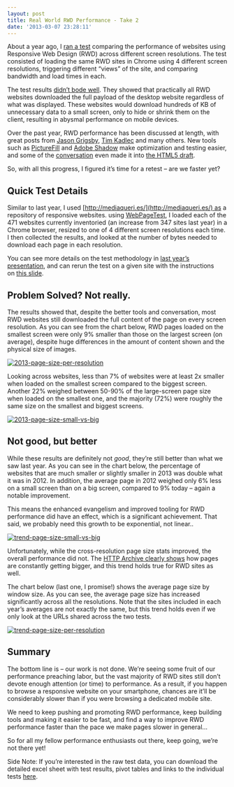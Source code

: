 ```yaml
---
layout: post
title: Real World RWD Performance - Take 2
date: '2013-03-07 23:28:11'
---
```



About a year ago, I [ran a test](http://www.guypo.com/mobile/performance-implications-of-responsive-design-book-contribution/) comparing the performance of websites using Responsive Web Design (RWD) across different screen resolutions. The test consisted of loading the same RWD sites in Chrome using 4 different screen resolutions, triggering different “views” of the site, and comparing bandwidth and load times in each.

The test results [didn’t bode well](http://www.guypo.com/technical/responsive-web-design-is-bad-for-performance-there-i-said-it/). They showed that practically all RWD websites downloaded the full payload of the desktop website regardless of what was displayed. These websites would download hundreds of KB of unnecessary data to a small screen, only to hide or shrink them on the client, resulting in abysmal performance on mobile devices.

Over the past year, RWD performance has been discussed at length, with great posts from [Jason Grigsby](http://blog.cloudfour.com/first-thing-you-should-do-to-optimize-your-desktop-site-for-mobile/), [Tim Kadlec](http://timkadlec.com/2013/01/setting-a-performance-budget/) and many others. New tools such as [PictureFill](https://github.com/scottjehl/picturefill) and [Adobe Shadow](http://html.adobe.com/edge/inspect/) make optimization and testing easier, and some of the [conversation](http://blog.cloudfour.com/the-real-conflict-behind-picture-and-srcset/) even made it into [the HTML5 draft](http://www.w3.org/html/wg/drafts/srcset/w3c-srcset/).

So, with all this progress, I figured it’s time for a retest – are we faster yet?


## Quick Test Details

Similar to last year, I used [http://mediaqueri.es/](http://mediaqueri.es/) as a repository of responsive websites. using [WebPageTest](http://www.webpagetest.org/), I loaded each of the 471 websites currently inventoried (an increase from 347 sites last year) in a Chrome browser, resized to one of 4 different screen resolutions each time. I then collected the results, and looked at the number of bytes needed to download each page in each resolution.

You can see more details on the test methodology in [last year’s presentation](http://www.slideshare.net/guypod/performance-implications-of-mobile-design/), and can rerun the test on a given site with the instructions on [this slide](http://www.slideshare.net/guypod/performance-implications-of-mobile-design/50/).


## Problem Solved? Not really.

The results showed that, despite the better tools and conversation, most RWD websites still downloaded the full content of the page on every screen resolution. As you can see from the chart below, RWD pages loaded on the smallest screen were only 9% smaller than those on the largest screen (on average), despite huge differences in the amount of content shown and the physical size of images.

[![2013-page-size-per-resolution](http://res.cloudinary.com/guypo-blog/image/upload/v1431082700/2013-page-size-per-resolution_ebyq8r.png)](http://res.cloudinary.com/guypo-blog/image/upload/v1431082700/2013-page-size-per-resolution_ebyq8r.png)

Looking across websites, less than 7% of websites were at least 2x smaller when loaded on the smallest screen compared to the biggest screen. Another 22% weighed between 50-90% of the large-screen page size when loaded on the smallest one, and the majority (72%) were roughly the same size on the smallest and biggest screens.

[![2013-page-size-small-vs-big](http://res.cloudinary.com/guypo-blog/image/upload/v1431082699/2013-page-size-small-vs-big1_rtg24i.png)](http://res.cloudinary.com/guypo-blog/image/upload/v1431082699/2013-page-size-small-vs-big1_rtg24i.png)


## Not good, but better

While these results are definitely not *good*, they’re still better than what we saw last year. As you can see in the chart below, the percentage of websites that are much smaller or slightly smaller in 2013 was double what it was in 2012. In addition, the average page in 2012 weighed only 6% less on a small screen than on a big screen, compared to 9% today – again a notable improvement.

This means the enhanced evangelism and improved tooling for RWD performance did have an effect, which is a significant achievement. That said, we probably need this growth to be exponential, not linear..

[![trend-page-size-small-vs-big](http://res.cloudinary.com/guypo-blog/image/upload/v1431082700/trend-page-size-small-vs-big_zosiqb.png)](http://res.cloudinary.com/guypo-blog/image/upload/v1431082700/trend-page-size-small-vs-big_zosiqb.png)

Unfortunately, while the cross-resolution page size stats improved, the overall performance did not. The [HTTP Archive clearly shows](http://httparchive.org/trends.php#bytesTotal&reqTotal) how pages are constantly getting bigger, and this trend holds true for RWD sites as well.

The chart below (last one, I promise!) shows the average page size by window size. As you can see, the average page size has increased significantly across all the resolutions. Note that the sites included in each year’s averages are not exactly the same, but this trend holds even if we only look at the URLs shared across the two tests.

[![trend-page-size-per-resolution](http://res.cloudinary.com/guypo-blog/image/upload/v1431082701/trend-page-size-per-resolution_bourku.png)](http://res.cloudinary.com/guypo-blog/image/upload/v1431082701/trend-page-size-per-resolution_bourku.png)


## Summary

The bottom line is – our work is not done. We’re seeing some fruit of our performance preaching labor, but the vast majority of RWD sites still don’t devote enough attention (or time) to performance. As a result, if you happen to browse a responsive website on your smartphone, chances are it’ll be considerably slower than if you were browsing a dedicated mobile site.

We need to keep pushing and promoting RWD performance, keep building tools and making it easier to be fast, and find a way to improve RWD performance faster than the pace we make pages slower in general…

So for all my fellow performance enthusiasts out there, keep going, we’re not there yet!

Side Note: If you’re interested in the raw test data, you can download the detailed excel sheet with test results, pivot tables and links to the individual tests [here](http://www.guypo.com/wp-content/uploads/2013/03/RWD-perf-2013-results.xlsx).

 


